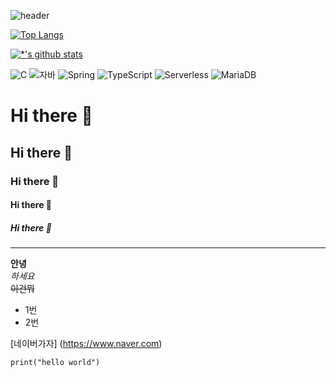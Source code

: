 ![header](https://capsule-render.vercel.app/api?type=wave&color=auto&height=300&section=header&text=JONGSEON%20JI&fontSize=90)

[![Top Langs](https://github-readme-stats.vercel.app/api/top-langs/?username=JONGSEONJI)](https://github.com/JONGSEONJI/github-readme-stats)

[![*'s github stats](https://github-readme-stats.vercel.app/api?username=JONGSEONJI)](https://github.com/JONGSEONJI)


![C](https://img.shields.io/badge/-C-123456?style=flat-square&logo=C&logoColor=black)
![자바](https://img.shields.io/badge/-자바-007396?style=flat&logo=Java&logoColor=ffffff)
![Spring](https://img.shields.io/badge/-Spring-6DB33F?style=for-the-badge&logo=Spring&logoColor=white)
![TypeScript](https://img.shields.io/badge/-TypeScript-3178C6?style=flat-square&logo=TypeScript&logoColor=white)
![Serverless](https://img.shields.io/badge/-Serverless-FD5750?style=flat-square&logo=Serverless&logoColor=magenta)
![MariaDB](https://img.shields.io/badge/-MariaDB-1F305F?style=flat-square&logo=mariadb&logoColor=white)

# Hi there 👋
## Hi there 👋
### Hi there 👋
#### Hi there 👋
##### Hi there 👋
---
**안녕**<br>
*하세요*<br>
~~이건뭐~~

* 1번
* 2번

[네이버가자] (https://www.naver.com)

```print("hello world")```




